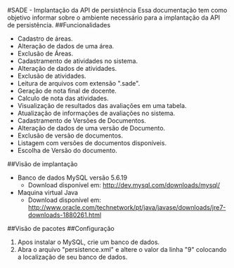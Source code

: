 #SADE - Implantação da API de persistência
Essa documentação tem como objetivo informar sobre o ambiente necessário para a implantação da API de persistência.
##Funcionalidades
* Cadastro de áreas.
* Alteração de dados de uma área.
* Exclusão de Áreas.
* Cadastramento de atividades no sistema.
* Alteração de dados de atividades.
* Exclusão de atividades.
* Leitura de arquivos com extensão ".sade".
* Geração de nota final de docente.
* Calculo de nota das atividades.
* Visualização de resultados das avaliações em uma tabela.
* Atualização de informações de avaliações no sistema.
* Cadastramento de Versões de Documentos.
* Alteração de dados de uma versão de Documento.
* Exclusão de versão de documentos.
* Listagem com versões de documentos disponíveis.
* Escolha de Versão do documento.

##Visão de implantação
* Banco de dados MySQL versão 5.6.19
  * Download disponível em: http://dev.mysql.com/downloads/mysql/
* Maquina virtual Java
  * Download disponível em: http://www.oracle.com/technetwork/pt/java/javase/downloads/jre7-downloads-1880261.html

##Visão de pacotes
##Configuração
1. Apos instalar o MySQL, crie um banco de dados.
2. Abra o arquivo "persistence.xml" e altere o valor da linha "9" colocando a localização de seu banco de dados.

<property name="javax.persistence.jdbc.url" value="Coloque aqui o local de seu banco"/>


